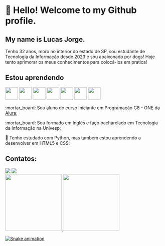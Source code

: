 # 👋 Hello! Welcome to my Github profile.
## My name is Lucas Jorge.

Tenho 32 anos, moro no interior do estado de SP, sou estudante de Tecnologia da Informação desde 2023 e sou apaixonado por dogs! Hoje tento aprimorar os meus conhecimentos para colocá-los em pratica! 

## Estou aprendendo

<img width="40px" src="https://cdn.jsdelivr.net/gh/devicons/devicon@latest/icons/html5/html5-original-wordmark.svg" /> <img width="40px" src="https://cdn.jsdelivr.net/gh/devicons/devicon@latest/icons/css3/css3-original-wordmark.svg" /> <img width="40px" src="https://cdn.jsdelivr.net/gh/devicons/devicon@latest/icons/javascript/javascript-original.svg" /> <img width="40px" src="https://cdn.jsdelivr.net/gh/devicons/devicon@latest/icons/vscode/vscode-original.svg" /> <img width="40px" src="https://cdn.jsdelivr.net/gh/devicons/devicon@latest/icons/github/github-original.svg" /> <img width="40px" src="https://cdn.jsdelivr.net/gh/devicons/devicon@latest/icons/vercel/vercel-original.svg" /> <img width="40px" src="https://cdn.jsdelivr.net/gh/devicons/devicon@latest/icons/python/python-original-wordmark.svg" />
          

<p align="left"> :mortar_board: Sou aluno do curso Iniciante em Programação G8 - ONE da <a href="https://www.alura.com.br/">Alura</a>;</p>
<p align="left"> :mortar_board: Sou formado em Inglês e faço bacharelado em Tecnologia da Informação na Univesp;</p>
<p align="left"> 🌱 Tenho estudado com Python, mas também estou aprendendo a desenvolver em HTML5 e CSS;</p>

## Contatos:

<div>
<a href = "mailto:contato@lucasjsilva.brito@gmail.com"><img src="https://img.shields.io/badge/Gmail-D14836?style=for-the-badge&logo=gmail&logoColor=white" target="_blank"></a>
<a href="https://www.linkedin.com/in/lucas-silva-desenvolvedor-junior-fe?utm_source=share&utm_campaign=share_via&utm_content=profile&utm_medium=android_app" target="_blank"><img src="https://img.shields.io/badge/-LinkedIn-%230077B5?style=for-the-badge&logo=linkedin&logoColor=white" target="_blank"></a>
</div>


<div>
   <a href="https://github.com/L1u2c">
   <img height="180em" src="https://github-readme-stats.vercel.app/api/top-langs/?username=L1u2c&layout=compact&langs_count=6&theme=tokyonight"/>
   <img height="180em" src="https://github-readme-stats.vercel.app/api?username=L1u2c&show_icons=true&theme=dracula&include_all_commits=true&count_private=true"/>

![Snake animation](https://github.com/L1u2c/L1u2c/blob/output/github-contribution-grid-snake.svg)

